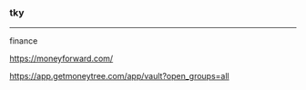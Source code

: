 ### tky
---

finance

https://moneyforward.com/

https://app.getmoneytree.com/app/vault?open_groups=all


```
```

